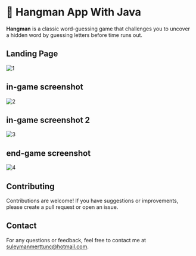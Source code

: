# 👾 Hangman App With Java

**Hangman** is a classic word-guessing game that challenges you to uncover a hidden word by guessing letters before time runs out.

## Landing Page
![1](https://github.com/user-attachments/assets/756924f4-c82c-4c71-a3fb-993a7998a0a5)

## in-game screenshot

![2](https://github.com/user-attachments/assets/cb4d8b9e-975d-48be-a829-879f648c9185)


## in-game screenshot 2

![3](https://github.com/user-attachments/assets/b14b5f0d-450e-4a8f-901c-33b871a708f7)


## end-game screenshot

![4](https://github.com/user-attachments/assets/f222f752-8c4a-4fff-a0eb-23c730b2d02f)



## Contributing
Contributions are welcome! If you have suggestions or improvements, please create a pull request or open an issue.

## Contact
For any questions or feedback, feel free to contact me at suleymanmerttunc@hotmail.com.
